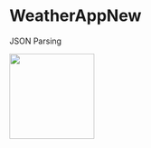 # WeatherAppNew
JSON Parsing

<p>
 <img src="https://photos.google.com/photo/AF1QipP1t0md3e-8CthTAU6udFev-kUZAwpC3da_iqqZ.png" height="150px"/> 

